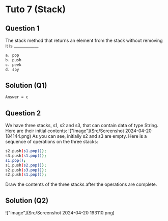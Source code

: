 # Tuto 7 (Stack)

## Question 1
The stack method that returns an element from the stack without removing it is ____________.
```bash
a. pop
b. push
c. peek
d. spy
```
## Solution (Q1)
```bash
Answer = c
```

## Question 2
We have three stacks, s1, s2 and s3, that can contain data of type String. Here are their initial contents:
!["Image"](Src/Screenshot 2024-04-20 184144.png)
As you can see, initially s2 and s3 are empty. Here is a sequence of operations on the three stacks:
```bash
s2.push(s1.pop());
s3.push(s1.pop());
s1.pop();
s1.push(s2.pop());
s2.push(s3.pop());
s2.push(s1.pop());
```
Draw the contents of the three stacks after the operations are complete.

## Solution (Q2)
!["Image"](Src/Screenshot 2024-04-20 193110.png)

